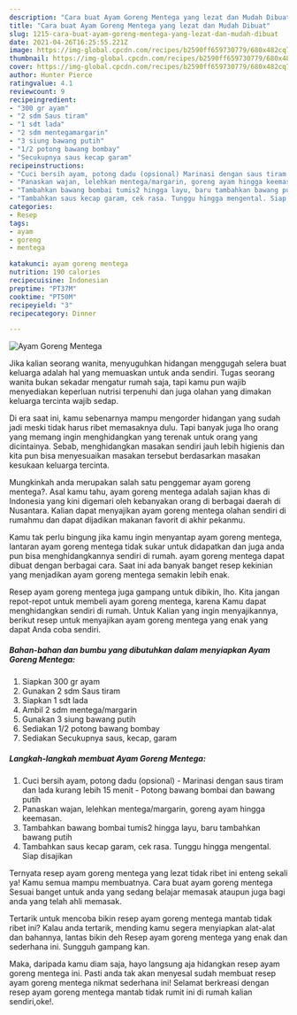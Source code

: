 ```yaml
---
description: "Cara buat Ayam Goreng Mentega yang lezat dan Mudah Dibuat"
title: "Cara buat Ayam Goreng Mentega yang lezat dan Mudah Dibuat"
slug: 1215-cara-buat-ayam-goreng-mentega-yang-lezat-dan-mudah-dibuat
date: 2021-04-26T16:25:55.221Z
image: https://img-global.cpcdn.com/recipes/b2590ff659730779/680x482cq70/ayam-goreng-mentega-foto-resep-utama.jpg
thumbnail: https://img-global.cpcdn.com/recipes/b2590ff659730779/680x482cq70/ayam-goreng-mentega-foto-resep-utama.jpg
cover: https://img-global.cpcdn.com/recipes/b2590ff659730779/680x482cq70/ayam-goreng-mentega-foto-resep-utama.jpg
author: Hunter Pierce
ratingvalue: 4.1
reviewcount: 9
recipeingredient:
- "300 gr ayam"
- "2 sdm Saus tiram"
- "1 sdt lada"
- "2 sdm mentegamargarin"
- "3 siung bawang putih"
- "1/2 potong bawang bombay"
- "Secukupnya saus kecap garam"
recipeinstructions:
- "Cuci bersih ayam, potong dadu (opsional) Marinasi dengan saus tiram dan lada kurang lebih 15 menit Potong bawang bombai dan bawang putih"
- "Panaskan wajan, lelehkan mentega/margarin, goreng ayam hingga keemasan."
- "Tambahkan bawang bombai tumis2 hingga layu, baru tambahkan bawang putih"
- "Tambahkan saus kecap garam, cek rasa. Tunggu hingga mengental. Siap disajikan"
categories:
- Resep
tags:
- ayam
- goreng
- mentega

katakunci: ayam goreng mentega 
nutrition: 190 calories
recipecuisine: Indonesian
preptime: "PT37M"
cooktime: "PT50M"
recipeyield: "3"
recipecategory: Dinner

---
```



![Ayam Goreng Mentega](https://img-global.cpcdn.com/recipes/b2590ff659730779/680x482cq70/ayam-goreng-mentega-foto-resep-utama.jpg)

Jika kalian seorang wanita, menyuguhkan hidangan menggugah selera buat keluarga adalah hal yang memuaskan untuk anda sendiri. Tugas seorang  wanita bukan sekadar mengatur rumah saja, tapi kamu pun wajib menyediakan keperluan nutrisi terpenuhi dan juga olahan yang dimakan keluarga tercinta wajib sedap.

Di era  saat ini, kamu sebenarnya mampu mengorder hidangan yang sudah jadi meski tidak harus ribet memasaknya dulu. Tapi banyak juga lho orang yang memang ingin menghidangkan yang terenak untuk orang yang dicintainya. Sebab, menghidangkan masakan sendiri jauh lebih higienis dan kita pun bisa menyesuaikan masakan tersebut berdasarkan masakan kesukaan keluarga tercinta. 



Mungkinkah anda merupakan salah satu penggemar ayam goreng mentega?. Asal kamu tahu, ayam goreng mentega adalah sajian khas di Indonesia yang kini digemari oleh kebanyakan orang di berbagai daerah di Nusantara. Kalian dapat menyajikan ayam goreng mentega olahan sendiri di rumahmu dan dapat dijadikan makanan favorit di akhir pekanmu.

Kamu tak perlu bingung jika kamu ingin menyantap ayam goreng mentega, lantaran ayam goreng mentega tidak sukar untuk didapatkan dan juga anda pun bisa menghidangkannya sendiri di rumah. ayam goreng mentega dapat dibuat dengan berbagai cara. Saat ini ada banyak banget resep kekinian yang menjadikan ayam goreng mentega semakin lebih enak.

Resep ayam goreng mentega juga gampang untuk dibikin, lho. Kita jangan repot-repot untuk membeli ayam goreng mentega, karena Kamu dapat menghidangkan sendiri di rumah. Untuk Kalian yang ingin menyajikannya, berikut resep untuk menyajikan ayam goreng mentega yang enak yang dapat Anda coba sendiri.

<!--inarticleads1-->

##### Bahan-bahan dan bumbu yang dibutuhkan dalam menyiapkan Ayam Goreng Mentega:

1. Siapkan 300 gr ayam
1. Gunakan 2 sdm Saus tiram
1. Siapkan 1 sdt lada
1. Ambil 2 sdm mentega/margarin
1. Gunakan 3 siung bawang putih
1. Sediakan 1/2 potong bawang bombay
1. Sediakan Secukupnya saus, kecap, garam




<!--inarticleads2-->

##### Langkah-langkah membuat Ayam Goreng Mentega:

1. Cuci bersih ayam, potong dadu (opsional) - Marinasi dengan saus tiram dan lada kurang lebih 15 menit - Potong bawang bombai dan bawang putih
1. Panaskan wajan, lelehkan mentega/margarin, goreng ayam hingga keemasan.
1. Tambahkan bawang bombai tumis2 hingga layu, baru tambahkan bawang putih
1. Tambahkan saus kecap garam, cek rasa. Tunggu hingga mengental. Siap disajikan




Ternyata resep ayam goreng mentega yang lezat tidak ribet ini enteng sekali ya! Kamu semua mampu membuatnya. Cara buat ayam goreng mentega Sesuai banget untuk anda yang sedang belajar memasak ataupun juga bagi anda yang telah ahli memasak.

Tertarik untuk mencoba bikin resep ayam goreng mentega mantab tidak ribet ini? Kalau anda tertarik, mending kamu segera menyiapkan alat-alat dan bahannya, lantas bikin deh Resep ayam goreng mentega yang enak dan sederhana ini. Sungguh gampang kan. 

Maka, daripada kamu diam saja, hayo langsung aja hidangkan resep ayam goreng mentega ini. Pasti anda tak akan menyesal sudah membuat resep ayam goreng mentega nikmat sederhana ini! Selamat berkreasi dengan resep ayam goreng mentega mantab tidak rumit ini di rumah kalian sendiri,oke!.


